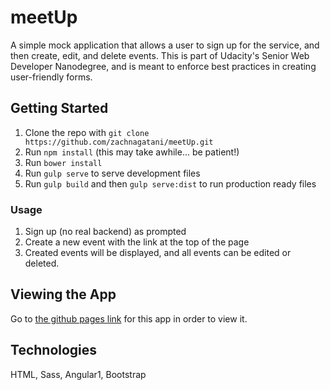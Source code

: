 # meetUp
A simple mock application that allows a user to sign up for the service, and then create, edit, and delete events.
This is part of Udacity's Senior Web Developer Nanodegree, and is meant to enforce best practices in creating user-friendly forms.

## Getting Started
1. Clone the repo with `git clone https://github.com/zachnagatani/meetUp.git`
2. Run `npm install` (this may take awhile... be patient!)
3. Run `bower install`
4. Run `gulp serve` to serve development files
5. Run `gulp build` and then `gulp serve:dist` to run production ready files

### Usage
1. Sign up (no real backend) as prompted
2. Create a new event with the link at the top of the page
3. Created events will be displayed, and all events can be edited or deleted.

## Viewing the App
Go to [the github pages link](https://zachnagatani.github.io/meetUp/) for this app in order to view it.

## Technologies
HTML, Sass, Angular1, Bootstrap

